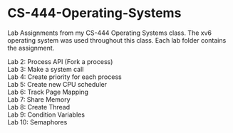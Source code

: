 # CS-444-Operating-Systems
Lab Assignments from my CS-444 Operating Systems class. The xv6 operating system was used throughout this class. Each lab folder contains the assignment.

Lab 2: Process API (Fork a process)<br>
Lab 3: Make a system call<br>
Lab 4: Create priority for each process<br>
Lab 5: Create new CPU scheduler<br>
Lab 6: Track Page Mapping<br>
Lab 7: Share Memory<br>
Lab 8: Create Thread<br>
Lab 9: Condition Variables<br>
Lab 10: Semaphores<br>
